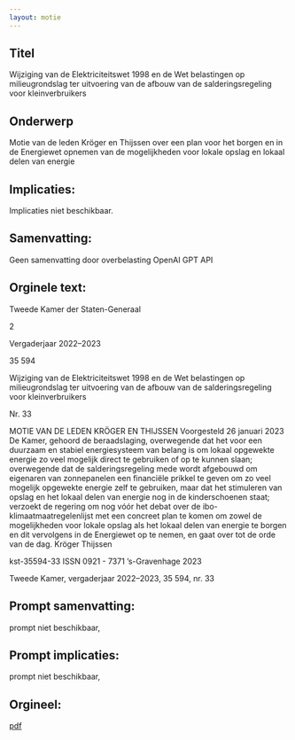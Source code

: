 ```yaml
---
layout: motie
---
```

## Titel
Wijziging van de Elektriciteitswet 1998 en de Wet belastingen op milieugrondslag ter uitvoering van de afbouw van de salderingsregeling voor kleinverbruikers
## Onderwerp
Motie van de leden Kröger en Thijssen over een plan voor het borgen en in de Energiewet opnemen van de mogelijkheden voor lokale opslag en lokaal delen van energie 
## Implicaties:
Implicaties niet beschikbaar.
## Samenvatting:
Geen samenvatting door overbelasting OpenAI GPT API
## Orginele text:


Tweede Kamer der Staten-Generaal

2

Vergaderjaar 2022–2023

35 594

Wijziging van de Elektriciteitswet 1998 en de
Wet belastingen op milieugrondslag ter
uitvoering van de afbouw van de
salderingsregeling voor kleinverbruikers

Nr. 33

MOTIE VAN DE LEDEN KRÖGER EN THIJSSEN
Voorgesteld 26 januari 2023
De Kamer,
gehoord de beraadslaging,
overwegende dat het voor een duurzaam en stabiel energiesysteem van
belang is om lokaal opgewekte energie zo veel mogelijk direct te
gebruiken of op te kunnen slaan;
overwegende dat de salderingsregeling mede wordt afgebouwd om
eigenaren van zonnepanelen een financiële prikkel te geven om zo veel
mogelijk opgewekte energie zelf te gebruiken, maar dat het stimuleren
van opslag en het lokaal delen van energie nog in de kinderschoenen
staat;
verzoekt de regering om nog vóór het debat over de
ibo-klimaatmaatregelenlijst met een concreet plan te komen om zowel de
mogelijkheden voor lokale opslag als het lokaal delen van energie te
borgen en dit vervolgens in de Energiewet op te nemen,
en gaat over tot de orde van de dag.
Kröger
Thijssen

kst-35594-33
ISSN 0921 - 7371
’s-Gravenhage 2023

Tweede Kamer, vergaderjaar 2022–2023, 35 594, nr. 33


## Prompt samenvatting:
prompt niet beschikbaar,

## Prompt implicaties:
prompt niet beschikbaar,
## Orgineel:
[pdf](https://gegevensmagazijn.tweedekamer.nl/OData/v4/2.0/Document(e01a70c5-28f3-4184-b5d0-58542697d0ac)/resource)
